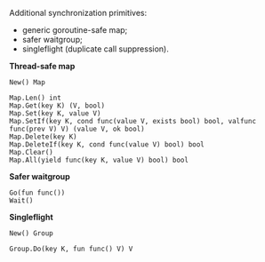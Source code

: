 Additional synchronization primitives:
* generic goroutine-safe map;
* safer waitgroup;
* singleflight (duplicate call suppression).

**Thread-safe map**
```
New() Map

Map.Len() int
Map.Get(key K) (V, bool)
Map.Set(key K, value V)
Map.SetIf(key K, cond func(value V, exists bool) bool, valfunc func(prev V) V) (value V, ok bool)
Map.Delete(key K)
Map.DeleteIf(key K, cond func(value V) bool) bool
Map.Clear()
Map.All(yield func(key K, value V) bool) bool
```

**Safer waitgroup**
```
Go(fun func())
Wait()
```

**Singleflight**
```
New() Group

Group.Do(key K, fun func() V) V
```


